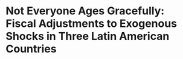 # Not Everyone Ages Gracefully: Fiscal Adjustments to Exogenous Shocks in Three Latin American Countries